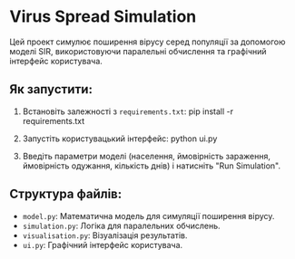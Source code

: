 # Virus Spread Simulation

Цей проект симулює поширення вірусу серед популяції за допомогою моделі SIR, використовуючи паралельні обчислення та графічний інтерфейс користувача.

## Як запустити:

1. Встановіть залежності з `requirements.txt`:
pip install -r requirements.txt

2. Запустіть користувацький інтерфейс:
python ui.py

3. Введіть параметри моделі (населення, ймовірність зараження, ймовірність одужання, кількість днів) і натисніть "Run Simulation".

## Структура файлів:

- `model.py`: Математична модель для симуляції поширення вірусу.
- `simulation.py`: Логіка для паралельних обчислень.
- `visualisation.py`: Візуалізація результатів.
- `ui.py`: Графічний інтерфейс користувача.
